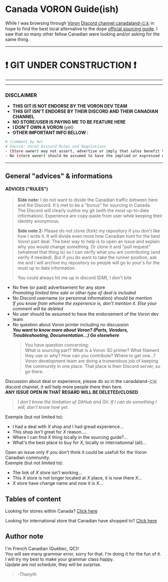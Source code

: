 # **Canada VORON Guide(ish)**

While I was browsing through [Voron](https://vorondesign.com/) [Discord channel canadaland-:canada:](https://discord.gg/voron) in hope to find the best local alternative to the dope [official sourcing guide](https://vorondesign.com/sourcing_guide). I saw that so many other fellow Canadian were looking and/or asking for the same thing.  

___
# **:exclamation: GIT UNDER CONSTRUCTION :exclamation:**  
---  
  
___ 
### **DISCLAIMER** 

* **THIS GIT IS NOT ENDORSE BY THE VORON DEV TEAM**  
* **THIS GIT ISN'T ENDORSE BY THEIR DISCORD AND THEIR CANADIAN CHANNEL**  
* **NO STORE/USER IS PAYING ME TO BE FEATURE HERE**  
* **I DON'T OWN A VORON** (yet)  
* **OTHER IMPORTANT INFO BELLOW :**
``` bash
# (comment by me)
# Source: Voron Discord Rules and Regulations
- (Store owner) may not assert, advertise or imply that sales benefit Voron development (...)
- No (store owner) should be assumed to have the implied or expressed endorsement of the (Voron) development team purely by virtue of (being mention on this git). 
```
---  
  
## General "advices" & informations

#### **ADVICES ("RULES")**  
> **Side note:** I do not want to divide the Canadian traffic between here and the Discord. It's met to be a "bonus" for sourcing in Canada.  
> The Discord will clearly outlive my git (with the most up-to-date information). Experience are copy-paste from user while keeping their identity anonymous.  
>  
> **Side note 2:** Please do not clone (fork) my repository if you don't like how I write it. It will divide even more how Canadian hunt for the best Voron part deal. The best way to help is to open an issue and explain why you would change something. Or clone it and "pull request" (whatevet that thing is) so I can verify what you are contributing (and verify if needed). But if you do want to take the runner position, ask me and I will archive my repository so people will go to your's for the must up to date information.  
> 
> You could always hit me up in discord (DM), I don't bite
  
* No free (or paid) advertisement for any store  
  *Promoting limited time sale or other type of deal is included*    
* No Discord username (or personnal information) should be mention  
  *If you know from whome the experience is, don't mention it. Else your comment will be deleted*
* No user should be assumed to have the endorsement of the Voron dev team   
* No question about Voron printer including no discussion    
  ***You want to know more about Voron? (Parts, Vendors, Troubleshooting, Documentation...) Go elsewhere***   
  > You have question concerning:  
  > What is sourcing part? What is a Voron 3D printer? What filament they use or why? How can you contribute? Where to get one...? Voron development team are doing a trumendous job of keeping the community in one place. That place is their Discord server, so go there.


Discussion about deal or experience, please do so in the canadaland-:canada: discord channel, it will help more people there then here.  
  **ANY ISSUE OPEN IN THAT REGARD WILL BE DELETED/CLOSED**  
  > *I don't know the limitation of GitHub and Git. If I can do something I will, don't know how yet.*

Exemple (but not limited to):  
  * I had a deal with *X* shop and I had gread experience...  
  * This shop isn't great for *X* reason....  
  * Where I can find *X* thing locally in the sourcing guide?...  
  * What's the best place to buy for *X*, locally or internationnal (ali)...
  
Open an issue only if you don't think it could be usefull for the Voron Canadian community.  
Exemple (but not limited to):  
  * The link of *X* store isn't working...
  * This *X* store is not longer located at *X* place, it is now there *X*...
  * *X* store have change name and now it is *X*...


## Tables of content 

Looking for stores within Canada? [Click here](canada/Readme.md)  

Looking for international store that Canadian have shopped to? [Click here](international/Readme.md)

<!--- Other section? --->

## Author note

I'm French Canadian (Québec, QC)!  
You will see many grammar error, sorry for that. I'm doing it for the fun of it. I will try my best to make your grammar class happy.  
Update are not schedule, they will be surprise.  
> *-Thanyth* 
